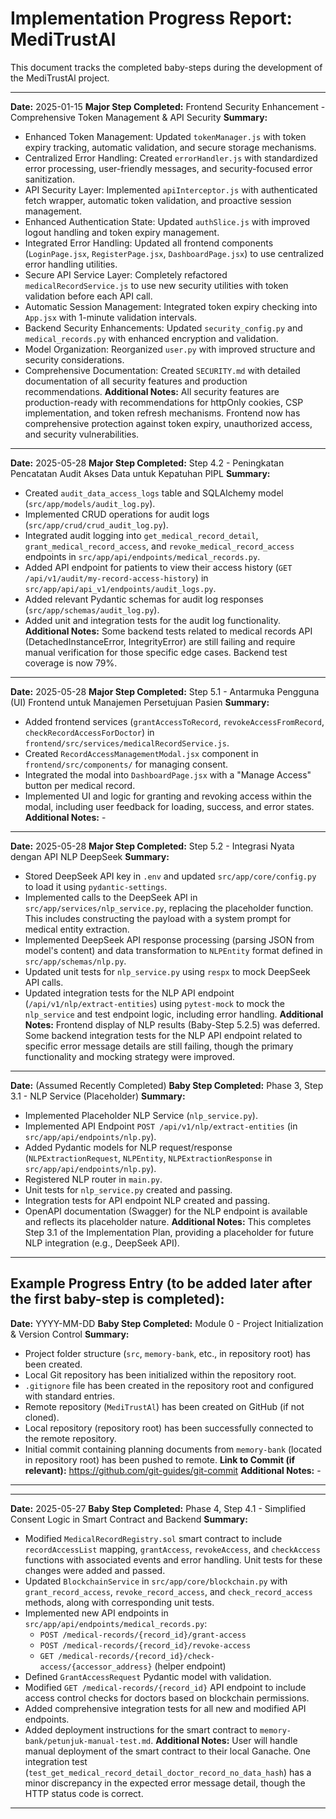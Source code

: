 # Implementation Progress Report: MediTrustAl

This document tracks the completed baby-steps during the development of the MediTrustAl project.

---
**Date:** 2025-01-15
**Major Step Completed:** Frontend Security Enhancement - Comprehensive Token Management & API Security
**Summary:**
*   Enhanced Token Management: Updated `tokenManager.js` with token expiry tracking, automatic validation, and secure storage mechanisms.
*   Centralized Error Handling: Created `errorHandler.js` with standardized error processing, user-friendly messages, and security-focused error sanitization.
*   API Security Layer: Implemented `apiInterceptor.js` with authenticated fetch wrapper, automatic token validation, and proactive session management.
*   Enhanced Authentication State: Updated `authSlice.js` with improved logout handling and token expiry management.
*   Integrated Error Handling: Updated all frontend components (`LoginPage.jsx`, `RegisterPage.jsx`, `DashboardPage.jsx`) to use centralized error handling utilities.
*   Secure API Service Layer: Completely refactored `medicalRecordService.js` to use new security utilities with token validation before each API call.
*   Automatic Session Management: Integrated token expiry checking into `App.jsx` with 1-minute validation intervals.
*   Backend Security Enhancements: Updated `security_config.py` and `medical_records.py` with enhanced encryption and validation.
*   Model Organization: Reorganized `user.py` with improved structure and security considerations.
*   Comprehensive Documentation: Created `SECURITY.md` with detailed documentation of all security features and production recommendations.
**Additional Notes:** All security features are production-ready with recommendations for httpOnly cookies, CSP implementation, and token refresh mechanisms. Frontend now has comprehensive protection against token expiry, unauthorized access, and security vulnerabilities.
---
**Date:** 2025-05-28
**Major Step Completed:** Step 4.2 - Peningkatan Pencatatan Audit Akses Data untuk Kepatuhan PIPL
**Summary:**
*   Created `audit_data_access_logs` table and SQLAlchemy model (`src/app/models/audit_log.py`).
*   Implemented CRUD operations for audit logs (`src/app/crud/crud_audit_log.py`).
*   Integrated audit logging into `get_medical_record_detail`, `grant_medical_record_access`, and `revoke_medical_record_access` endpoints in `src/app/api/endpoints/medical_records.py`.
*   Added API endpoint for patients to view their access history (`GET /api/v1/audit/my-record-access-history`) in `src/app/api/api_v1/endpoints/audit_logs.py`.
*   Added relevant Pydantic schemas for audit log responses (`src/app/schemas/audit_log.py`).
*   Added unit and integration tests for the audit log functionality.
**Additional Notes:** Some backend tests related to medical records API (DetachedInstanceError, IntegrityError) are still failing and require manual verification for those specific edge cases. Backend test coverage is now 79%.
---
**Date:** 2025-05-28
**Major Step Completed:** Step 5.1 - Antarmuka Pengguna (UI) Frontend untuk Manajemen Persetujuan Pasien
**Summary:**
*   Added frontend services (`grantAccessToRecord`, `revokeAccessFromRecord`, `checkRecordAccessForDoctor`) in `frontend/src/services/medicalRecordService.js`.
*   Created `RecordAccessManagementModal.jsx` component in `frontend/src/components/` for managing consent.
*   Integrated the modal into `DashboardPage.jsx` with a "Manage Access" button per medical record.
*   Implemented UI and logic for granting and revoking access within the modal, including user feedback for loading, success, and error states.
**Additional Notes:** -
---
**Date:** 2025-05-28
**Major Step Completed:** Step 5.2 - Integrasi Nyata dengan API NLP DeepSeek
**Summary:**
*   Stored DeepSeek API key in `.env` and updated `src/app/core/config.py` to load it using `pydantic-settings`.
*   Implemented calls to the DeepSeek API in `src/app/services/nlp_service.py`, replacing the placeholder function. This includes constructing the payload with a system prompt for medical entity extraction.
*   Implemented DeepSeek API response processing (parsing JSON from model's content) and data transformation to `NLPEntity` format defined in `src/app/schemas/nlp.py`.
*   Updated unit tests for `nlp_service.py` using `respx` to mock DeepSeek API calls.
*   Updated integration tests for the NLP API endpoint (`/api/v1/nlp/extract-entities`) using `pytest-mock` to mock the `nlp_service` and test endpoint logic, including error handling.
**Additional Notes:** Frontend display of NLP results (Baby-Step 5.2.5) was deferred. Some backend integration tests for the NLP API endpoint related to specific error message details are still failing, though the primary functionality and mocking strategy were improved.
---

**Date:** (Assumed Recently Completed)
**Baby Step Completed:** Phase 3, Step 3.1 - NLP Service (Placeholder)
**Summary:**
*   Implemented Placeholder NLP Service (`nlp_service.py`).
*   Implemented API Endpoint `POST /api/v1/nlp/extract-entities` (in `src/app/api/endpoints/nlp.py`).
*   Added Pydantic models for NLP request/response (`NLPExtractionRequest`, `NLPEntity`, `NLPExtractionResponse` in `src/app/api/endpoints/nlp.py`).
*   Registered NLP router in `main.py`.
*   Unit tests for `nlp_service.py` created and passing.
*   Integration tests for API endpoint NLP created and passing.
*   OpenAPI documentation (Swagger) for the NLP endpoint is available and reflects its placeholder nature.
**Additional Notes:** This completes Step 3.1 of the Implementation Plan, providing a placeholder for future NLP integration (e.g., DeepSeek API).
---

Example Progress Entry (to be added later after the first baby-step is completed):
---

**Date:** YYYY-MM-DD
**Baby Step Completed:** Module 0 - Project Initialization & Version Control
**Summary:**
* Project folder structure (`src`, `memory-bank`, etc., in repository root) has been created.
* Local Git repository has been initialized within the repository root.
* `.gitignore` file has been created in the repository root and configured with standard entries.
* Remote repository (`MediTrustAl`) has been created on GitHub (if not cloned).
* Local repository (repository root) has been successfully connected to the remote repository.
* Initial commit containing planning documents from `memory-bank` (located in repository root) has been pushed to remote.
**Link to Commit (if relevant):** https://github.com/git-guides/git-commit
**Additional Notes:** -
---
---
**Date:** 2025-05-27
**Baby Step Completed:** Phase 4, Step 4.1 - Simplified Consent Logic in Smart Contract and Backend
**Summary:**
*   Modified `MedicalRecordRegistry.sol` smart contract to include `recordAccessList` mapping, `grantAccess`, `revokeAccess`, and `checkAccess` functions with associated events and error handling. Unit tests for these changes were added and passed.
*   Updated `BlockchainService` in `src/app/core/blockchain.py` with `grant_record_access`, `revoke_record_access`, and `check_record_access` methods, along with corresponding unit tests.
*   Implemented new API endpoints in `src/app/api/endpoints/medical_records.py`:
    *   `POST /medical-records/{record_id}/grant-access`
    *   `POST /medical-records/{record_id}/revoke-access`
    *   `GET /medical-records/{record_id}/check-access/{accessor_address}` (helper endpoint)
*   Defined `GrantAccessRequest` Pydantic model with validation.
*   Modified `GET /medical-records/{record_id}` API endpoint to include access control checks for doctors based on blockchain permissions.
*   Added comprehensive integration tests for all new and modified API endpoints.
*   Added deployment instructions for the smart contract to `memory-bank/petunjuk-manual-test.md`.
**Additional Notes:** User will handle manual deployment of the smart contract to their local Ganache. One integration test (`test_get_medical_record_detail_doctor_record_no_data_hash`) has a minor discrepancy in the expected error message detail, though the HTTP status code is correct.
---